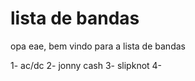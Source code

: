 # lista de bandas


opa eae, bem vindo para a lista de bandas

1- ac/dc
2- jonny cash
3- slipknot
4-

